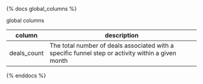 {% docs global_columns %}

global columns 

| column                        | description                                                               |
|----------------------         |---------------------------------------------------------------------------|
| deals_count                        | The total number of deals associated with a specific funnel step or activity within a given month |

{% enddocs %}
